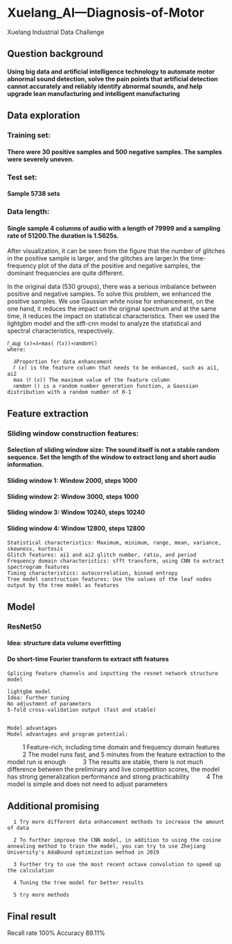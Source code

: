 # Xuelang_AI—Diagnosis-of-Motor
Xuelang Industrial Data Challenge
## Question background
#### Using big data and artificial intelligence technology to automate motor abnormal sound detection, solve the pain points that artificial detection cannot accurately and reliably identify abnormal sounds, and help upgrade lean manufacturing      and intelligent manufacturing
      
## Data exploration
### Training set:
#### There were 30 positive samples and 500 negative samples. The samples were severely uneven.
### Test set:
#### Sample 5738 sets
### Data length:
#### Single sample 4 columns of audio with a length of 79999 and a sampling rate of 51200.The duration is 1.5625s.

After visualization, it can be seen from the figure that the number of glitches in the positive sample is larger, and the glitches are larger.In the time-frequency plot of the data of the positive and negative samples, the dominant frequencies   are quite different.
     
In the original data (530 groups), there was a serious imbalance between positive and negative samples. To solve this problem, we enhanced the positive samples. We use Gaussian white noise for enhancement, on the one hand, it reduces the impact on the original spectrum and at the same time, it reduces the impact on statistical characteristics. Then we used the lightgbm model and the stft-cnn model to analyze the statistical and spectral characteristics, respectively.
     
    𝑓_𝑎𝑢𝑔 (𝑥)=𝜆∗max⁡( 𝑓(𝑥))∗𝑟𝑎𝑛𝑑𝑜𝑚()
    where:
     
      𝜆Proportion for data enhancement
      𝑓 (𝑥) is the feature column that needs to be enhanced, such as ai1, ai2
      max⁡ (𝑓 (𝑥)) The maximum value of the feature column
      𝑟𝑎𝑛𝑑𝑜𝑚 () is a random number generation function, a Gaussian distribution with a random number of 0-1
    
## Feature extraction
### Sliding window construction features:
#### Selection of sliding window size: The sound itself is not a stable random sequence. Set the length of the window to extract long and short audio information.
#### Sliding window 1: Window 2000, steps 1000 
#### Sliding window 2: Window 3000, steps 1000 
#### Sliding window 3: Window 10240, steps 10240 
#### Sliding window 4: Window 12800, steps 12800 
      
    Statistical characteristics: Maximum, minimum, range, mean, variance, skewness, kurtosis
    Glitch features: ai1 and ai2 glitch number, ratio, and period
    Frequency domain characteristics: sfft transform, using CNN to extract spectrogram features
    Timing characteristics: autocorrelation, binned entropy
    Tree model construction features: Use the values of the leaf nodes output by the tree model as features

## Model
### ResNet50
#### Idea: structure data volume overfitting
#### Do short-time Fourier transform to extract stft features
    Splicing feature channels and inputting the resnet network structure model
    
    lightgbm model
    Idea: Further tuning
    No adjustment of parameters
    5-fold cross-validation output (fast and stable)
    
    
    Model advantages
    Model advantages and program potential:
         1 Feature-rich, including time domain and frequency domain features
         2 The model runs fast, and 5 minutes from the feature extraction to the model run is enough
         3 The results are stable, there is not much difference between the preliminary and live competition scores, the model has strong generalization performance and strong practicability
         4 The model is simple and does not need to adjust parameters
         
         
 ## Additional promising        
      1 Try more different data enhancement methods to increase the amount of data

      2 To further improve the CNN model, in addition to using the cosine annealing method to train the model, you can try to use Zhejiang University's AdaBound optimization method in 2019

      3 Further try to use the most recent octave convolution to speed up the calculation

      4 Tuning the tree model for better results

      5 try more methods
 
 
 ## Final result
 Recall rate 100% 
 Accuracy 89.11% 
 
